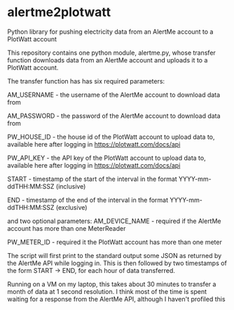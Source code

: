 alertme2plotwatt
================

Python library for pushing electricity data from an AlertMe account to a PlotWatt account

This repository contains one python module, alertme.py, whose transfer function downloads data from an AlertMe account and uploads it to a PlotWatt account.


The transfer function has has six required parameters:

AM_USERNAME - the username of the AlertMe account to download data from

AM_PASSWORD - the password of the AlertMe account to download data from

PW_HOUSE_ID - the house id of the PlotWatt account to upload data to, available here after logging in https://plotwatt.com/docs/api

PW_API_KEY - the API key of the PlotWatt account to upload data to, available here after logging in https://plotwatt.com/docs/api

START - timestamp of the start of the interval in the format YYYY-mm-ddTHH:MM:SSZ (inclusive)

END - timestamp of the end of the interval in the format YYYY-mm-ddTHH:MM:SSZ (exclusive)


and two optional parameters:
AM_DEVICE_NAME - required if the AlertMe account has more than one MeterReader

PW_METER_ID - required it the PlotWatt account has more than one meter


The script will first print to the standard output some JSON as returned by the AlertMe API while logging in.
This is then followed by two timestamps of the form START -> END, for each hour of data transferred.

Running on a VM on my laptop, this takes about 30 minutes to transfer a month of data at 1 second resolution.
I think most of the time is spent waiting for a response from the AlertMe API, although I haven't profiled this


